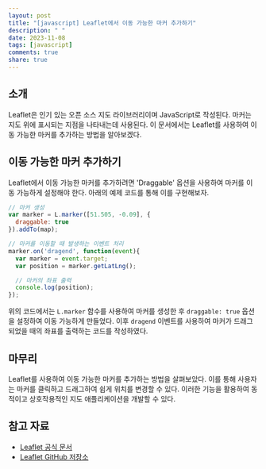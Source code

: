 ```yaml
---
layout: post
title: "[javascript] Leaflet에서 이동 가능한 마커 추가하기"
description: " "
date: 2023-11-08
tags: [javascript]
comments: true
share: true
---
```


## 소개
Leaflet은 인기 있는 오픈 소스 지도 라이브러리이며 JavaScript로 작성된다. 마커는 지도 위에 표시되는 지점을 나타내는데 사용된다. 이 문서에서는 Leaflet를 사용하여 이동 가능한 마커를 추가하는 방법을 알아보겠다.

## 이동 가능한 마커 추가하기
Leaflet에서 이동 가능한 마커를 추가하려면 'Draggable' 옵션을 사용하여 마커를 이동 가능하게 설정해야 한다. 아래의 예제 코드를 통해 이를 구현해보자.

```javascript
// 마커 생성
var marker = L.marker([51.505, -0.09], {
  draggable: true
}).addTo(map);

// 마커를 이동할 때 발생하는 이벤트 처리
marker.on('dragend', function(event){
  var marker = event.target;
  var position = marker.getLatLng();

  // 마커의 좌표 출력
  console.log(position);
});
```

위의 코드에서는 `L.marker` 함수를 사용하여 마커를 생성한 후 `draggable: true` 옵션을 설정하여 이동 가능하게 만들었다. 이후 `dragend` 이벤트를 사용하여 마커가 드래그되었을 때의 좌표를 출력하는 코드를 작성하였다.

## 마무리
Leaflet를 사용하여 이동 가능한 마커를 추가하는 방법을 살펴보았다. 이를 통해 사용자는 마커를 클릭하고 드래그하여 쉽게 위치를 변경할 수 있다. 이러한 기능을 활용하여 동적이고 상호작용적인 지도 애플리케이션을 개발할 수 있다.

## 참고 자료
- [Leaflet 공식 문서](https://leafletjs.com/)
- [Leaflet GitHub 저장소](https://github.com/Leaflet/Leaflet)